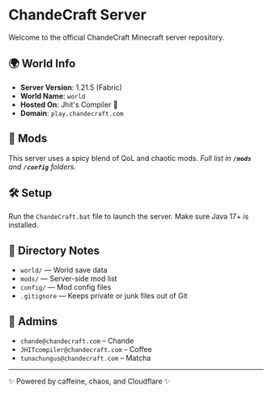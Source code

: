 # ChandeCraft Server

Welcome to the official ChandeCraft Minecraft server repository.

## 🌍 World Info

* **Server Version**: 1.21.5 (Fabric)
* **World Name**: `world`
* **Hosted On**: Jhit's Compiler 💪
* **Domain**: `play.chandecraft.com`

## 🧩 Mods

This server uses a spicy blend of QoL and chaotic mods.
*Full list in ********************`/mods`******************** and ********************`/config`******************** folders.*

## 🛠 Setup

Run the `ChandeCraft.bat` file to launch the server.
Make sure Java 17+ is installed.

## 📁 Directory Notes

* `world/` — World save data
* `mods/` — Server-side mod list
* `config/` — Mod config files
* `.gitignore` — Keeps private or junk files out of Git

## 👥 Admins

* `chande@chandecraft.com` – Chande
* `JHITcompiler@chandecraft.com` – Coffee
* `tunachungus@chandecraft.com` – Matcha

---

✨ Powered by caffeine, chaos, and Cloudflare ✨
